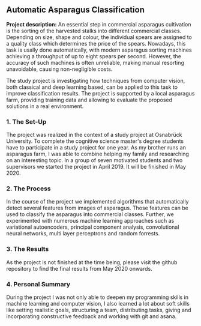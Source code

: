 ## Automatic Asparagus Classification

**Project description:** An essential step in commercial asparagus cultivation is the sorting of the harvested stalks into different commercial classes. Depending on size, shape and colour, the individual spears are assigned to a quality class which determines the price of the spears. Nowadays, this task is usally done automatically, with modern asparagus sorting machines achieving a throughput of up to eight spears per second. However, the accuracy of such machines is often unreliable, making manual resorting unavoidable, causing non-negligible costs.

The study project is investigating how techniques from computer vision, both classical and deep learning based, can be applied to this task to improve classification results. The project is supported by a local asparagus farm, providing training data and allowing to evaluate the proposed solutions in a real environment.

### 1. The Set-Up

The project was realized in the context of a study project at Osnabrück University. To complete the cognitive science master's degree students have to participate in a study project for one year. As my brother runs an asparagus farm, I was able to combine helping my family and researching on an interesting topic. In a group of seven motivated students and two supervisors we started the project in April 2019. It will be finished in May 2020. 


### 2. The Process

In the course of the project we implemented algorithms that automatically detect several features from images of asparagus. Those features can be used to classify the asparagus into commercial classes. Further, we experimented with numerous machine learning approaches such as variational autoencoders, principal component analysis, convolutional neural networks, multi layer perceptrons and random forrests. 

### 3. The Results

As the project is not finished at the time being, please visit the github repository to find the final results from May 2020 onwards.

### 4. Personal Summary

During the project I was not only able to deepen my programming skills in machine learning and computer vision, I also learned a lot about soft skills like setting realistic goals, structuring a team, distributing tasks, giving and incorporating constructive feedback and working with git and asana.


